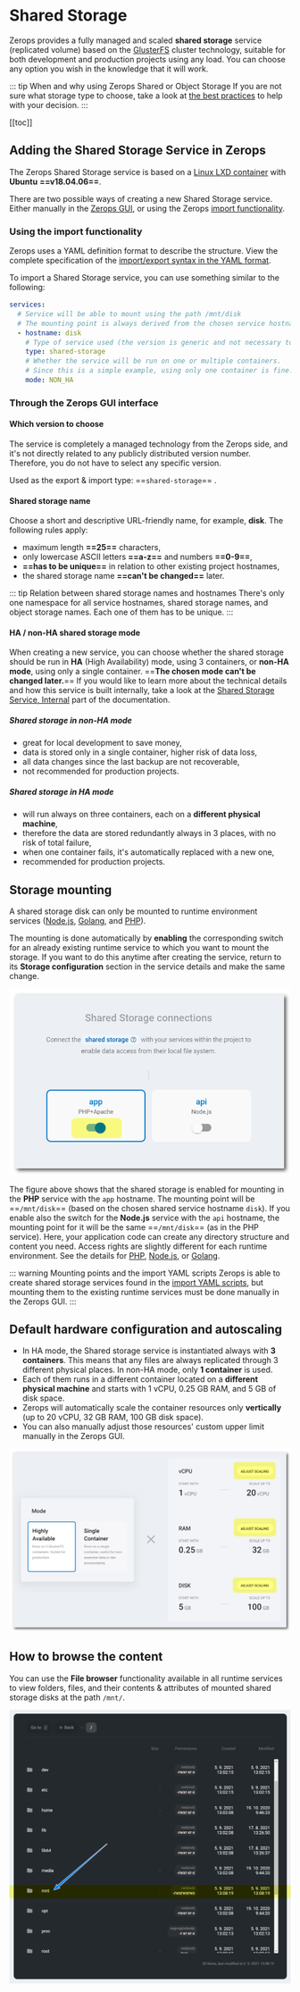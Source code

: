 # Shared Storage

Zerops provides a fully managed and scaled **shared storage** service (replicated volume) based on the [GlusterFS](https://docs.gluster.org) cluster technology, suitable for both development and production projects using any load. You can choose any option you wish in the knowledge that it will work.

<!-- markdownlint-disable DOCSMD004 -->
::: tip When and why using Zerops Shared or Object Storage
If you are not sure what storage type to choose, take a look at [the best practices](/knowledge-base/best-practices/when-and-why-use-shared-or-object-storage.html) to help with your decision.
:::
<!-- markdownlint-enable DOCSMD004 -->

[[toc]]

## Adding the Shared Storage Service in Zerops

The Zerops Shared Storage service is based on a [Linux LXD container](/documentation/overview/projects-and-services-structure.html#services-containers) with **Ubuntu** **==v18.04.06==**.

There are two possible ways of creating a new Shared Storage service. Either manually in the [Zerops GUI](#through-the-zerops-gui-interface), or using the Zerops [import functionality](/documentation/export-import/project-service-export-import.html#how-to-export-import-a-project).

### Using the import functionality

Zerops uses a YAML definition format to describe the structure. View the complete specification of the [import/export syntax in the YAML format](/documentation/export-import/project-service-export-import.html#used-yaml-specification).

To import a Shared Storage service, you can use something similar to the following:

```yaml
services:
  # Service will be able to mount using the path /mnt/disk
  # The mounting point is always derived from the chosen service hostname.
  - hostname: disk
    # Type of service used (the version is generic and not necessary to enter).
    type: shared-storage
    # Whether the service will be run on one or multiple containers.
    # Since this is a simple example, using only one container is fine.
    mode: NON_HA
```

### Through the Zerops GUI interface

#### Which version to choose

The service is completely a managed technology from the Zerops side, and it's not directly related to any publicly distributed version number. Therefore, you do not have to select any specific version.

Used as the export & import type: ==`shared-storage`== .

#### Shared storage name

Choose a short and descriptive URL-friendly name, for example, **disk**. The following rules apply:

* maximum length **==25==** characters,
* only lowercase ASCII letters **==a-z==** and numbers **==0-9==**,
* **==has to be unique==** in relation to other existing project hostnames,
* the shared storage name **==can't be changed==** later.

<!-- markdownlint-disable DOCSMD004 -->
::: tip Relation between shared storage names and hostnames
There's only one namespace for all service hostnames, shared storage names, and object storage names. Each one of them has to be unique.
:::
<!-- markdownlint-enable DOCSMD004 -->

#### HA / non-HA shared storage mode

When creating a new service, you can choose whether the shared storage should be run in **HA** (High Availability) mode, using 3 containers, or **non-HA mode**, using only a single container. ==**The chosen mode can't be changed later.**== If you would like to learn more about the technical details and how this service is built internally, take a look at the [Shared Storage Service, Internal](/documentation/overview/how-zerops-works-inside/glusterfs-cluster-internally.html) part of the documentation.

##### Shared storage in non-HA mode

* great for local development to save money,
* data is stored only in a single container, higher risk of data loss,
* all data changes since the last backup are not recoverable,
* not recommended for production projects.

##### Shared storage in HA mode

* will run always on three containers, each on a **different physical machine**,
* therefore the data are stored redundantly always in 3 places, with no risk of total failure,
* when one container fails, it's automatically replaced with a new one,
* recommended for production projects.

## Storage mounting

A shared storage disk can only be mounted to runtime environment services ([Node.js](/documentation/services/runtimes/nodejs.html#accessing-a-zerops-shared-storage), [Golang](/documentation/services/runtimes/golang.html#accessing-a-zerops-shared-storage), and [PHP](/documentation/services/runtimes/php.html#accessing-a-zerops-shared-storage)).

The mounting is done automatically by **enabling** the corresponding switch for an already existing runtime service to which you want to mount the storage. If you want to do this anytime after creating the service, return to its **Storage configuration** section in the service details and make the same change.

![Shared Storage](./images/Mount-Shared-Storage.png "Mount a Shared Storage")

The figure above shows that the shared storage is enabled for mounting in the **PHP** service with the `app` hostname. The mounting point will be ==`/mnt/disk`== (based on the chosen shared service hostname `disk`). If you enable also the switch for the **Node.js** service with the `api` hostname, the mounting point for it will be the same ==`/mnt/disk`== (as in the PHP service). Here, your application code can create any directory structure and content you need. Access rights are slightly different for each runtime environment. See the details for [PHP](/documentation/services/runtimes/php.html#accessing-a-zerops-shared-storage), [Node.js](/documentation/services/runtimes/nodejs.html#accessing-a-zerops-shared-storage), or [Golang](/documentation/services/runtimes/golang.html#accessing-a-zerops-shared-storage).

<!-- markdownlint-disable DOCSMD004 -->
::: warning Mounting points and the import YAML scripts
Zerops is able to create shared storage services found in the [import YAML scripts](#using-the-import-functionality), but mounting them to the existing runtime services must be done manually in the Zerops GUI.
:::
<!-- markdownlint-enable DOCSMD004 -->

## Default hardware configuration and autoscaling

* In HA mode, the Shared storage service is instantiated always with **3 containers**. This means that any files are always replicated through 3 different physical places. In non-HA mode, only **1 container** is used.
* Each of them runs in a different container located on a **different physical machine** and starts with 1 vCPU, 0.25 GB RAM, and 5 GB of disk space.
* Zerops will automatically scale the container resources only **vertically** (up to 20 vCPU, 32 GB RAM, 100 GB disk space).
* You can also manually adjust those resources' custom upper limit manually in the Zerops GUI.

![Shared Storage](./images/Shared-Storage-Autoscaling-Vertical-Limits.png "Autoscaling Upper Limits")

## How to browse the content

You can use the **File browser** functionality available in all runtime services to view folders, files, and their contents & attributes of mounted shared storage disks at the path `/mnt/`.

![Shared Storage](./images/Mounted-Shared-Storage-Content.png "Mounted Shared Storage Content")
